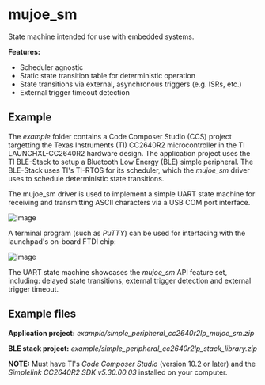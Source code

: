 # mujoe_sm
State machine intended for use with embedded systems.

**Features:**

- Scheduler agnostic
- Static state transition table for deterministic operation
- State transitions via external, asynchronous triggers (e.g. ISRs, etc.)
- External trigger timeout detection

## Example

The *example* folder contains a Code Composer Studio (CCS) project targetting the Texas Instruments (TI) CC2640R2 microcontroller in
the TI LAUNCHXL-CC2640R2 hardware design. The application project uses the TI BLE-Stack to setup a Bluetooth Low Energy (BLE) simple peripheral. The BLE-Stack uses TI's TI-RTOS for its scheduler, which the *mujoe_sm* driver uses to schedule deterministic state transitions. 

The mujoe_sm driver is used to implement a simple UART state machine for receiving and transmitting ASCII characters via a USB COM port interface.

![image](https://user-images.githubusercontent.com/5027131/209600837-e3ec53a3-7631-4964-ba5a-27647b32dad9.png)

A terminal program (such as *PuTTY*) can be used for interfacing with the launchpad's on-board FTDI chip:

![image](https://user-images.githubusercontent.com/5027131/209758999-35cad50d-11f5-4548-b139-e55209849f50.png)

The UART state machine showcases the *mujoe_sm* API feature set, including: delayed state transitions, external trigger detection and external trigger timeout.

## Example files

**Application project:** *example/simple_peripheral_cc2640r2lp_mujoe_sm.zip*

**BLE stack project:** *example/simple_peripheral_cc2640r2lp_stack_library.zip*

**NOTE:** Must have TI's *Code Composer Studio* (version 10.2 or later) and the *Simplelink CC2640R2 SDK v5.30.00.03* installed on your computer.
